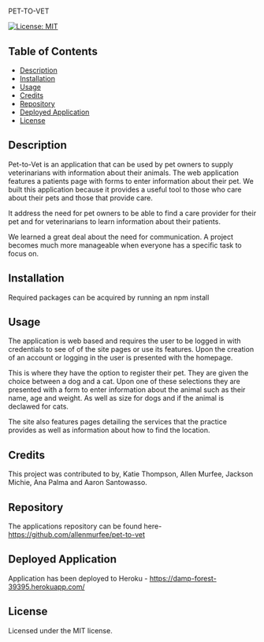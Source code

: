 # <Your-Project-Title>
  PET-TO-VET

[![License: MIT](https://img.shields.io/badge/License-MIT-yellow.svg)](https://opensource.org/licenses/MIT)
## Table of Contents 


- [Description](#description)
- [Installation](#installation)
- [Usage](#usage)
- [Credits](#credits)
- [Repository](#repository)
- [Deployed Application](#deployed-application) 
- [License](#license)

## Description
Pet-to-Vet is an application that can be used by pet owners to supply veterinarians with information about their animals. The web application features a patients page with forms to enter information about their pet. We built this application because it provides a useful tool to those who care about their pets and those that provide care.

It address the need for pet owners to be able to find a care provider for their pet and for veterinarians to learn information about their patients. 

We learned a great deal about the need for communication. A project becomes much more manageable when everyone has a specific task to focus on.  

## Installation
Required packages can be acquired by running an npm install

## Usage
The application is web based and requires the user to be logged in with credentials to see of of the site pages or use its features. Upon the creation of an account or logging in the user is presented with the homepage. 

This is where they have the option to register their pet. They are given the choice between a dog and a cat. Upon one of these selections they are presented with a form to enter information about the animal such as their name, age and weight. As well as size for dogs and if the animal is declawed for cats.

The site also features pages detailing the services that the practice provides as well as information about how to find the location.

## Credits
This project was contributed to by, Katie Thompson, Allen Murfee, Jackson Michie, Ana Palma and Aaron Santowasso.



## Repository
The applications repository can be found here- https://github.com/allenmurfee/pet-to-vet

## Deployed Application
Application has been deployed to Heroku - https://damp-forest-39395.herokuapp.com/

## License
Licensed under the MIT license.

